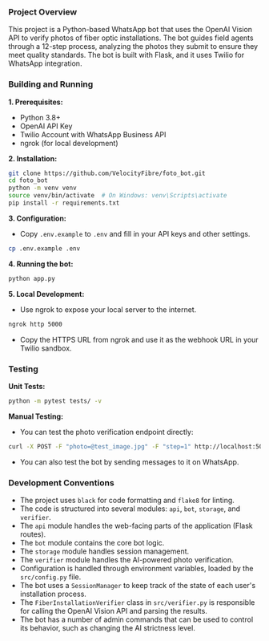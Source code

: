 ### Project Overview

This project is a Python-based WhatsApp bot that uses the OpenAI Vision API to verify photos of fiber optic installations. The bot guides field agents through a 12-step process, analyzing the photos they submit to ensure they meet quality standards. The bot is built with Flask, and it uses Twilio for WhatsApp integration.

### Building and Running

**1. Prerequisites:**
- Python 3.8+
- OpenAI API Key
- Twilio Account with WhatsApp Business API
- ngrok (for local development)

**2. Installation:**
```bash
git clone https://github.com/VelocityFibre/foto_bot.git
cd foto_bot
python -m venv venv
source venv/bin/activate  # On Windows: venv\Scripts\activate
pip install -r requirements.txt
```

**3. Configuration:**
- Copy `.env.example` to `.env` and fill in your API keys and other settings.
```bash
cp .env.example .env
```

**4. Running the bot:**
```bash
python app.py
```

**5. Local Development:**
- Use ngrok to expose your local server to the internet.
```bash
ngrok http 5000
```
- Copy the HTTPS URL from ngrok and use it as the webhook URL in your Twilio sandbox.

### Testing

**Unit Tests:**
```bash
python -m pytest tests/ -v
```

**Manual Testing:**
- You can test the photo verification endpoint directly:
```bash
curl -X POST -F "photo=@test_image.jpg" -F "step=1" http://localhost:5000/test
```
- You can also test the bot by sending messages to it on WhatsApp.

### Development Conventions

- The project uses `black` for code formatting and `flake8` for linting.
- The code is structured into several modules: `api`, `bot`, `storage`, and `verifier`.
- The `api` module handles the web-facing parts of the application (Flask routes).
- The `bot` module contains the core bot logic.
- The `storage` module handles session management.
- The `verifier` module handles the AI-powered photo verification.
- Configuration is handled through environment variables, loaded by the `src/config.py` file.
- The bot uses a `SessionManager` to keep track of the state of each user's installation process.
- The `FiberInstallationVerifier` class in `src/verifier.py` is responsible for calling the OpenAI Vision API and parsing the results.
- The bot has a number of admin commands that can be used to control its behavior, such as changing the AI strictness level.
